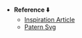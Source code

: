 - **Reference ⬇️**
  - [Inspiration Article](https://jsfiddle.net/codepo8/tgEx6/7/)
  - [Patern Svg](https://loading.io/pattern/)
